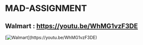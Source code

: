 # MAD-ASSIGNMENT

## Walmart :  https://youtu.be/WhMG1vzF3DE

[![Walmart]([https://i.stack.imgur.com/Vp2cE.png](https://1000logos.net/wp-content/uploads/2017/05/Walmart-Logo.png)https://1000logos.net/wp-content/uploads/2017/05/Walmart-Logo.png)](https://youtu.be/WhMG1vzF3DE)
